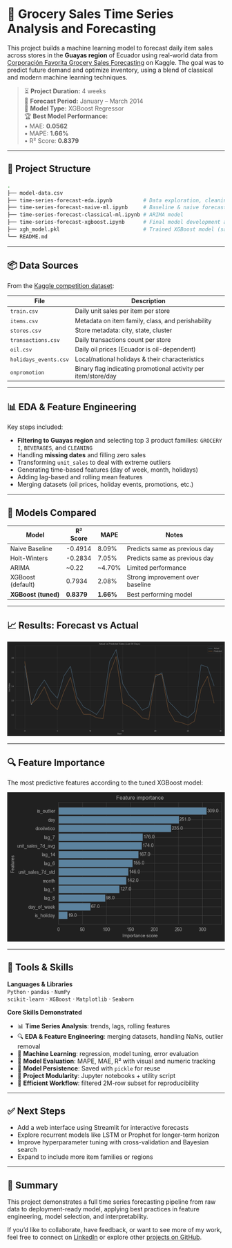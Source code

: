 # 🛒 Grocery Sales Time Series Analysis and Forecasting

This project builds a machine learning model to forecast daily item sales across stores in the **Guayas region** of Ecuador using real-world data from [Corporación Favorita Grocery Sales Forecasting](https://www.kaggle.com/competitions/favorita-grocery-sales-forecasting/data) on Kaggle. The goal was to predict future demand and optimize inventory, using a blend of classical and modern machine learning techniques.

> ⏳ **Project Duration:** 4 weeks  
> 🎯 **Forecast Period:** January – March 2014  
> 🧪 **Model Type:** XGBoost Regressor  
> 🏆 **Best Model Performance:**  
> • MAE: **0.0562**  
> • MAPE: **1.66%**  
> • R² Score: **0.8379**

---

## 📁 Project Structure

```bash
.
├── model-data.csv
├── time-series-forecast-eda.ipynb          # Data exploration, cleaning & initial feature engineering 
├── time-series-forecast-naive-ml.ipynb     # Baseline & naive forecast models 
├── time-series-forecast-classical-ml.ipynb # ARIMA model 
├── time-series-forecast-xgboost.ipynb      # Final model development and evaluation 
├── xgh_model.pkl                           # Trained XGBoost model (saved with Pickle) 
└── README.md
```
---

## 📦 Data Sources

From the [Kaggle competition dataset](https://www.kaggle.com/competitions/favorita-grocery-sales-forecasting/data):

| File | Description |
|------|-------------|
| `train.csv` | Daily unit sales per item per store |
| `items.csv` | Metadata on item family, class, and perishability |
| `stores.csv` | Store metadata: city, state, cluster |
| `transactions.csv` | Daily transactions count per store |
| `oil.csv` | Daily oil prices (Ecuador is oil-dependent) |
| `holidays_events.csv` | Local/national holidays & their characteristics |
| `onpromotion` | Binary flag indicating promotional activity per item/store/day |

---

## 📊 EDA & Feature Engineering

Key steps included:

- **Filtering to Guayas region** and selecting top 3 product families: `GROCERY I`, `BEVERAGES`, and `CLEANING`
- Handling **missing dates** and filling zero sales
- Transforming `unit_sales` to deal with extreme outliers
- Generating time-based features (day of week, month, holidays)
- Adding lag-based and rolling mean features
- Merging datasets (oil prices, holiday events, promotions, etc.)

---

## 🧠 Models Compared

| Model              | R² Score | MAPE    | Notes                            |
|-------------------|----------|---------|----------------------------------|
| Naive Baseline     | -0.4914  | 8.09%   | Predicts same as previous day    |
| Holt-Winters       | -0.2834  | 7.05%   | Predicts same as previous day    |
| ARIMA              | ~0.22    | ~4.70%  | Limited performance              |
| XGBoost (default)  | 0.7934   | 2.08%   | Strong improvement over baseline |
| **XGBoost (tuned)**| **0.8379** | **1.66%** | Best performing model            |

---

## 📈 Results: Forecast vs Actual

![Forecast Plot](https://github.com/DanMontHell/Time-Series-Forecast-Masterschool/blob/main/time_series_prediction.png)

---

## 🔍 Feature Importance

The most predictive features according to the tuned XGBoost model:

![Feature Importance](https://github.com/DanMontHell/Time-Series-Forecast-Masterschool/blob/main/feature_importance.png)

---

## 🧰 Tools & Skills

**Languages & Libraries**  
`Python` · `pandas` · `NumPy`  
`scikit-learn` · `XGBoost` · `Matplotlib` · `Seaborn`

**Core Skills Demonstrated**  
- 📊 **Time Series Analysis**: trends, lags, rolling features  
- 🔍 **EDA & Feature Engineering**: merging datasets, handling NaNs, outlier removal  
- 🧠 **Machine Learning**: regression, model tuning, error evaluation  
- 🧪 **Model Evaluation**: MAPE, MAE, R² with visual and numeric tracking  
- 💾 **Model Persistence**: Saved with `pickle` for reuse  
- 📁 **Project Modularity**: Jupyter notebooks + utility script  
- 🧹 **Efficient Workflow**: filtered 2M-row subset for reproducibility

---

## ✅ Next Steps

- Add a web interface using Streamlit for interactive forecasts
- Explore recurrent models like LSTM or Prophet for longer-term horizon
- Improve hyperparameter tuning with cross-validation and Bayesian search
- Expand to include more item families or regions

---

## 📌 Summary

This project demonstrates a full time series forecasting pipeline from raw data to deployment-ready model, applying best practices in feature engineering, model selection, and interpretability.

If you’d like to collaborate, have feedback, or want to see more of my work, feel free to connect on [LinkedIn](https://www.linkedin.com/in/danhellmuth/) or explore other [projects on GitHub](https://github.com/DanMontHell).

